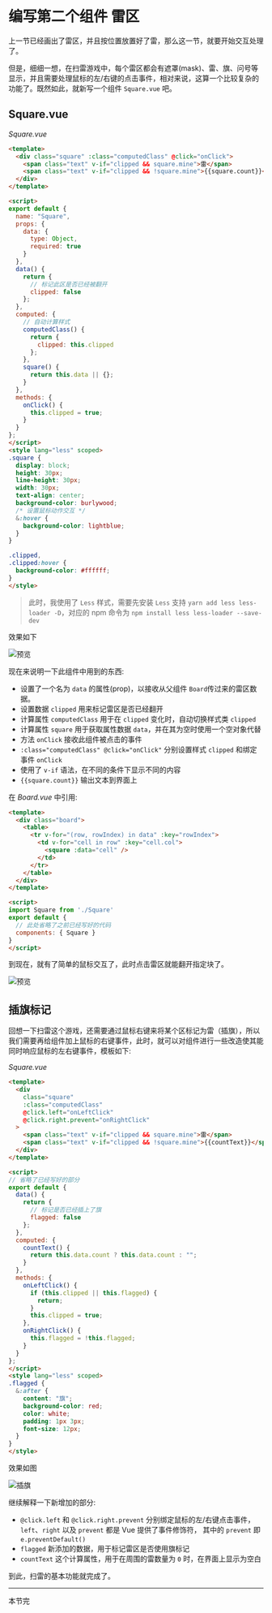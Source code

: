 # 编写第二个组件 雷区

上一节已经画出了雷区，并且按位置放置好了雷，那么这一节，就要开始交互处理了。

但是，细细一想，在扫雷游戏中，每个雷区都会有遮罩(mask)、雷、旗、问号等显示，并且需要处理鼠标的左/右键的点击事件，相对来说，这算一个比较复杂的功能了。既然如此，就新写一个组件 `Square.vue` 吧。

## Square.vue

_Square.vue_

```html
<template>
  <div class="square" :class="computedClass" @click="onClick">
    <span class="text" v-if="clipped && square.mine">雷</span>
    <span class="text" v-if="clipped && !square.mine">{{square.count}}</span>
  </div>
</template>

<script>
export default {
  name: "Square",
  props: {
    data: {
      type: Object,
      required: true
    }
  },
  data() {
    return {
      // 标记此区是否已经被翻开
      clipped: false
    };
  },
  computed: {
    // 自动计算样式
    computedClass() {
      return {
        clipped: this.clipped
      };
    },
    square() {
      return this.data || {};
    }
  },
  methods: {
    onClick() {
      this.clipped = true;
    }
  }
};
</script>
<style lang="less" scoped>
.square {
  display: block;
  height: 30px;
  line-height: 30px;
  width: 30px;
  text-align: center;
  background-color: burlywood;
  /* 设置鼠标动作交互 */
  &:hover {
    background-color: lightblue;
  }
}

.clipped,
.clipped:hover {
  background-color: #ffffff;
}
</style>
```

> 此时，我使用了 `Less` 样式，需要先安装 `Less` 支持 `yarn add less less-loader -D`，对应的 npm 命令为 `npm install less less-loader --save-dev`

效果如下

![预览](./images/game/03.png)

现在来说明一下此组件中用到的东西:

- 设置了一个名为 `data` 的属性(prop)，以接收从父组件 `Board`传过来的雷区数据。
- 设置数据 `clipped` 用来标记雷区是否已经翻开
- 计算属性 `computedClass` 用于在 `clipped` 变化时，自动切换样式类 `clipped`
- 计算属性 `square` 用于获取属性数据 `data`，并在其为空时使用一个空对象代替
- 方法 `onClick` 接收此组件被点击的事件
- `:class="computedClass" @click="onClick"` 分别设置样式 `clipped` 和绑定事件 `onClick`
- 使用了 `v-if` 语法，在不同的条件下显示不同的内容
- `{{square.count}}` 输出文本到界面上

在 _Board.vue_ 中引用:

```html
<template>
  <div class="board">
    <table>
      <tr v-for="(row, rowIndex) in data" :key="rowIndex">
        <td v-for="cell in row" :key="cell.col">
          <square :data="cell" />
        </td>
      </tr>
    </table>
  </div>
</template>

<script>
import Square from './Square'
export default {
  // 此处省略了之前已经写好的代码
  components: { Square }
}
</script>
```

到现在，就有了简单的鼠标交互了，此时点击雷区就能翻开指定块了。

![预览](./images/game/04.gif)

## 插旗标记

回想一下扫雷这个游戏，还需要通过鼠标右键来将某个区标记为雷（插旗），所以我们需要再给组件加上鼠标的右键事件，此时，就可以对组件进行一些改造使其能同时响应鼠标的左右键事件，模板如下:

_Square.vue_

```html
<template>
  <div
    class="square"
    :class="computedClass"
    @click.left="onLeftClick"
    @click.right.prevent="onRightClick"
  >
    <span class="text" v-if="clipped && square.mine">雷</span>
    <span class="text" v-if="clipped && !square.mine">{{countText}}</span>
  </div>
</template>

<script>
// 省略了已经写好的部分
export default {
  data() {
    return {
      // 标记是否已经插上了旗
      flagged: false
    };
  },
  computed: {
    countText() {
      return this.data.count ? this.data.count : "";
    }
  },
  methods: {
    onLeftClick() {
      if (this.clipped || this.flagged) {
        return;
      }
      this.clipped = true;
    },
    onRightClick() {
      this.flagged = !this.flagged;
    }
  }
};
</script>
<style lang="less" scoped>
.flagged {
  &:after {
    content: "旗";
    background-color: red;
    color: white;
    padding: 1px 3px;
    font-size: 12px;
  }
}
</style>
```

效果如图

![插旗](./images/game/05.gif)

继续解释一下新增加的部分:

- `@click.left` 和 `@click.right.prevent` 分别绑定鼠标的左/右键点击事件，`left`、`right` 以及 `prevent` 都是 Vue 提供了事件修饰符， 其中的 `prevent` 即`e.preventDefault()`
- `flagged` 新添加的数据，用于标记雷区是否使用旗标记
- `countText` 这个计算属性，用于在周围的雷数量为 `0` 时，在界面上显示为空白

到此，扫雷的基本功能就完成了。

---
本节完
